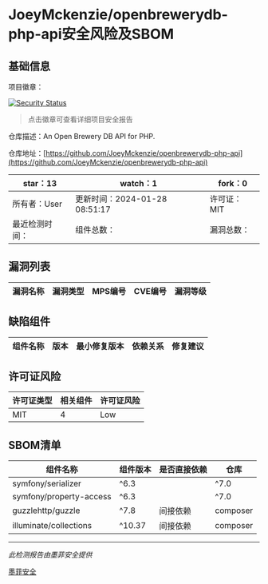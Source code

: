# JoeyMckenzie/openbrewerydb-php-api安全风险及SBOM

## 基础信息

项目徽章：

[![Security Status](https://www.murphysec.com/platform3/v31/badge/1751679805196013568.svg)](https://www.murphysec.com/console/report/1751679797331693568/1751679805196013568)

> 点击徽章可查看详细项目安全报告

仓库描述：An Open Brewery DB API for PHP.

仓库地址：[https://github.com/JoeyMckenzie/openbrewerydb-php-api](https://github.com/JoeyMckenzie/openbrewerydb-php-api)

| star：13 | watch：1 | fork：0 |
| ----------- | -------------- | ------------ |
| 所有者：User | 更新时间：2024-01-28 08:51:17 | 许可证：MIT |
| 最近检测时间： | 组件总数： | 漏洞总数： |




## 漏洞列表

| 漏洞名称 | 漏洞类型 | MPS编号 | CVE编号 | 漏洞等级 |
| ------- | ------ | ------- | ------ | ----- |





## 缺陷组件

| 组件名称 | 版本 | 最小修复版本 | 依赖关系 | 修复建议 |
| -------- | ---- | ------------ | -------- | -------- |





## 许可证风险

| 许可证类型 | 相关组件 | 许可证风险 |
| ---------- | -------- | ---------- |
|MIT|4|Low|




## SBOM清单

| 组件名称 | 组件版本 | 是否直接依赖 | 仓库 |
| -------- | -------- | ------------ | ---- |
|symfony/serializer|^6.3 || ^7.0|间接依赖|composer|
|symfony/property-access|^6.3 || ^7.0|间接依赖|composer|
|guzzlehttp/guzzle|^7.8|间接依赖|composer|
|illuminate/collections|^10.37|间接依赖|composer|


------

*此检测报告由墨菲安全提供*

[墨菲安全](www.murphysec.com)